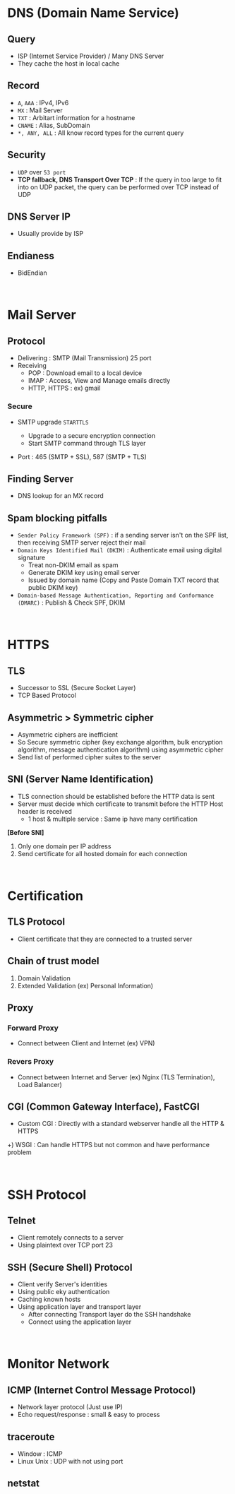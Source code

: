 # DNS (Domain Name Service)

## Query

- ISP (Internet Service Provider) / Many DNS Server
- They cache the host in local cache

## Record

- `A`, `AAA` : IPv4, IPv6
- `MX` : Mail Server
- `TXT` : Arbitart information for a hostname
- `CNAME` : Alias, SubDomain
- `*, ANY, ALL` : All know record types for the current query

## Security

- `UDP` over `53 port`
- **TCP fallback, DNS Transport Over TCP** : If the query in too large to fit into on UDP packet, the query can be performed over TCP instead of UDP

## DNS Server IP

- Usually provide by ISP

## Endianess

- BidEndian

<br/>

# Mail Server

## Protocol

- Delivering : SMTP (Mail Transmission) 25 port
- Receiving
  - POP : Download email to a local device
  - IMAP : Access, View and Manage emails directly
  - HTTP, HTTPS : ex) gmail

### Secure

- SMTP upgrade `STARTTLS`
  - Upgrade to a secure encryption connection
  - Start SMTP command through TLS layer

- Port : 465 (SMTP + SSL), 587 (SMTP + TLS)

## Finding Server

- DNS lookup for an MX record

## Spam blocking pitfalls

- `Sender Policy Framework (SPF)` : if a sending server isn't on the SPF list, then receiving SMTP server reject their mail
- `Domain Keys Identified Mail (DKIM)` : Authenticate email using digital signature
  - Treat non-DKIM email as spam
  - Generate DKIM key using email server
  - Issued by domain name (Copy and Paste Domain TXT record that public DKIM key)
- `Domain-based Message Authentication, Reporting and Conformance (DMARC)`  : Publish & Check SPF, DKIM

<br/>

# HTTPS

## TLS
- Successor to SSL (Secure Socket Layer)
- TCP Based Protocol

## Asymmetric > Symmetric cipher
- Asymmetric ciphers are inefficient
- So Secure symmetric cipher (key exchange algorithm, bulk encryption algorithm, message authentication algorithm) using asymmetric cipher
- Send list of performed cipher suites to the server

## SNI (Server Name Identification)
- TLS connection should be established before the HTTP data is sent
- Server must decide which certificate to transmit before the HTTP Host header is received
  - 1 host & multiple service : Same ip have many certification

**[Before SNI]**

1. Only one domain per IP address
2. Send certificate for all hosted domain for each connection

<br/>

# Certification

## TLS Protocol

- Client certificate that they are connected to a trusted server

## Chain of trust model

1. Domain Validation
2. Extended Validation (ex) Personal Information)

## Proxy

### Forward Proxy

- Connect between Client and Internet (ex) VPN)

### Revers Proxy

- Connect between Internet and Server (ex) Nginx (TLS Termination), Load Balancer)

## CGI (Common Gateway Interface), FastCGI

- Custom CGI : Directly with a standard webserver handle all the HTTP & HTTPS

+) WSGI : Can handle HTTPS but not common and have performance problem

<br/>

# SSH Protocol

## Telnet
- Client remotely connects to a server
- Using plaintext over TCP port 23

## SSH (Secure Shell) Protocol
- Client verify Server's identities
- Using public eky authentication
- Caching known hosts
- Using application layer and transport layer
  - After connecting Transport layer do the SSH handshake 
  - Connect using the application layer

<br/>

# Monitor Network

## ICMP (Internet Control Message Protocol)

- Network layer protocol (Just use IP)
- Echo request/response : small & easy to process

## traceroute
- Window : ICMP
- Linux Unix : UDP with not using port 

## netstat





